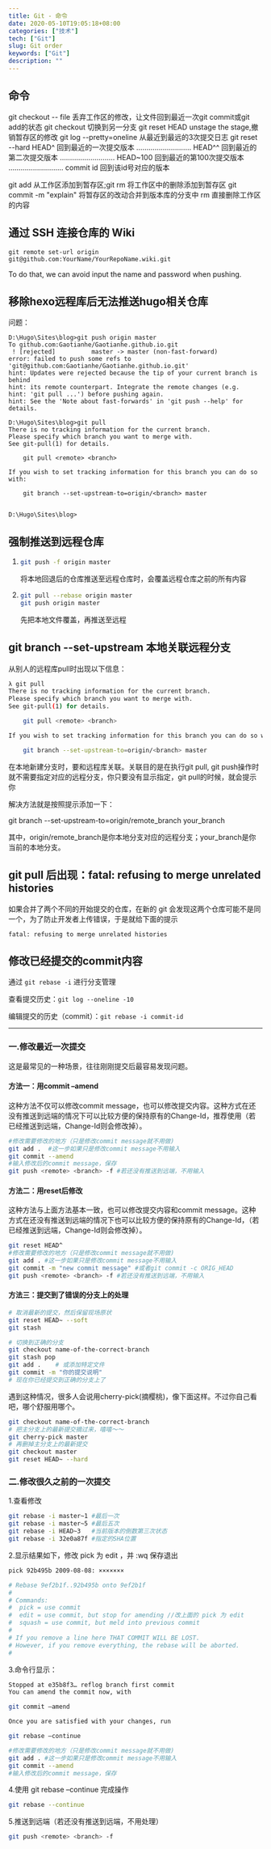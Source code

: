 ```yaml
---
title: Git - 命令
date: 2020-05-10T19:05:18+08:00
categories: ["技术"]
tech: ["Git"]
slug: Git order
keywords: ["Git"]
description: ""
---
```


## 命令

git checkout -- file  丢弃工作区的修改，让文件回到最近一次git commit或git add的状态
git checkout <branch> 切换到另一分支
git reset HEAD <file> unstage the stage,撤销暂存区的修改
git log --pretty=oneline 从最近到最远的3次提交日志
git reset --hard HEAD^ 回到最近的一次提交版本
……………………… HEAD^^ 回到最近的第二次提交版本
……………………… HEAD~100 回到最近的第100次提交版本
……………………… commit id 回到该id号对应的版本

git add <file> 从工作区添加到暂存区;git rm <file> 将工作区中的删除添加到暂存区
git commit -m "explain" 将暂存区的改动合并到版本库的分支中
rm <file> 直接删除工作区的内容

## 通过 SSH 连接仓库的 Wiki
```text
git remote set-url origin git@github.com:YourName/YourRepoName.wiki.git
```

To do that, we can avoid input the name and password when pushing.

## 移除hexo远程库后无法推送hugo相关仓库

问题：
```
D:\Hugo\Sites\blog>git push origin master
To github.com:Gaotianhe/Gaotianhe.github.io.git
 ! [rejected]          master -> master (non-fast-forward)
error: failed to push some refs to 'git@github.com:Gaotianhe/Gaotianhe.github.io.git'
hint: Updates were rejected because the tip of your current branch is behind
hint: its remote counterpart. Integrate the remote changes (e.g.
hint: 'git pull ...') before pushing again.
hint: See the 'Note about fast-forwards' in 'git push --help' for details.

D:\Hugo\Sites\blog>git pull
There is no tracking information for the current branch.
Please specify which branch you want to merge with.
See git-pull(1) for details.

    git pull <remote> <branch>

If you wish to set tracking information for this branch you can do so with:

    git branch --set-upstream-to=origin/<branch> master


D:\Hugo\Sites\blog>
```

## 强制推送到远程仓库

1. ```bash
   git push -f origin master
   ```

   将本地回退后的仓库推送至远程仓库时，会覆盖远程仓库之前的所有内容

2. ```bash
   git pull --rebase origin master
   git push origin master
   ```
   先把本地文件覆盖，再推送至远程

## git branch --set-upstream 本地关联远程分支

从别人的远程库pull时出现以下信息：
```bash
λ git pull
There is no tracking information for the current branch.
Please specify which branch you want to merge with.
See git-pull(1) for details.

    git pull <remote> <branch>

If you wish to set tracking information for this branch you can do so with:

    git branch --set-upstream-to=origin/<branch> master
```

在本地新建分支时，要和远程库关联。关联目的是在执行git pull, git push操作时就不需要指定对应的远程分支，你只要没有显示指定，git pull的时候，就会提示你

解决方法就是按照提示添加一下：

git branch --set-upstream-to=origin/remote_branch  your_branch

其中，origin/remote_branch是你本地分支对应的远程分支；your_branch是你当前的本地分支。

## git pull 后出现：fatal: refusing to merge unrelated histories

如果合并了两个不同的开始提交的仓库，在新的 git 会发现这两个仓库可能不是同一个，为了防止开发者上传错误，于是就给下面的提示

`fatal: refusing to merge unrelated histories`

## 修改已经提交的commit内容

通过 `git rebase -i` 进行分支管理

查看提交历史：`git log --oneline -10`

编辑提交的历史（commit）：`git rebase -i commit-id`

---

### 一.修改最近一次提交

这是最常见的一种场景，往往刚刚提交后最容易发现问题。

#### 方法一：用commit –amend

这种方法不仅可以修改commit message，也可以修改提交内容。这种方式在还没有推送到远端的情况下可以比较方便的保持原有的Change-Id，推荐使用（若已经推送到远端，Change-Id则会修改掉）。
```bash
#修改需要修改的地方（只是修改commit message就不用做)
git add .  #这一步如果只是修改commit message不用输入
git commit --amend
#输入修改后的commit message，保存
git push <remote> <branch> -f #若还没有推送到远端，不用输入
```

#### 方法二：用reset后修改

这种方法与上面方法基本一致，也可以修改提交内容和commit message。这种方式在还没有推送到远端的情况下也可以比较方便的保持原有的Change-Id，（若已经推送到远端，Change-Id则会修改掉）。
```bash
git reset HEAD^
#修改需要修改的地方（只是修改commit message就不用做)
git add . #这一步如果只是修改commit message不用输入
git commit -m "new commit message" #或者git commit -c ORIG_HEAD
git push <remote> <branch> -f #若还没有推送到远端，不用输入
```

#### 方法三：提交到了错误的分支上的处理
```bash
# 取消最新的提交，然后保留现场原状
git reset HEAD~ --soft
git stash
```
```bash
# 切换到正确的分支
git checkout name-of-the-correct-branch
git stash pop
git add .    # 或添加特定文件
git commit -m "你的提交说明"
# 现在你已经提交到正确的分支上了
```

遇到这种情况，很多人会说用cherry-pick(摘樱桃)，像下面这样。不过你自己看吧，哪个舒服用哪个。
```bash
git checkout name-of-the-correct-branch
# 把主分支上的最新提交摘过来，嘻嘻～～
git cherry-pick master
# 再删掉主分支上的最新提交
git checkout master
git reset HEAD~ --hard
```

### 二.修改很久之前的一次提交

1.查看修改
```bash
git rebase -i master~1 #最后一次
git rebase -i master~5 #最后五次
git rebase -i HEAD~3   #当前版本的倒数第三次状态
git rebase -i 32e0a87f #指定的SHA位置
```

2.显示结果如下，修改 pick 为 edit ，并 :wq 保存退出

```bash
pick 92b495b 2009-08-08: ×××××××

# Rebase 9ef2b1f..92b495b onto 9ef2b1f
#
# Commands:
#  pick = use commit
#  edit = use commit, but stop for amending //改上面的 pick 为 edit
#  squash = use commit, but meld into previous commit
#
# If you remove a line here THAT COMMIT WILL BE LOST.
# However, if you remove everything, the rebase will be aborted.
#
```

3.命令行显示：
```bash
Stopped at e35b8f3… reflog branch first commit
You can amend the commit now, with

git commit –amend

Once you are satisfied with your changes, run

git rebase –continue
```
```bash
#修改需要修改的地方（只是修改commit message就不用做)
git add . #这一步如果只是修改commit message不用输入
git commit --amend 
#输入修改后的commit message，保存
```

4.使用 git rebase –continue 完成操作
```bash
git rebase --continue
```

5.推送到远端（若还没有推送到远端，不用处理）
```bash
git push <remote> <branch> -f
```
